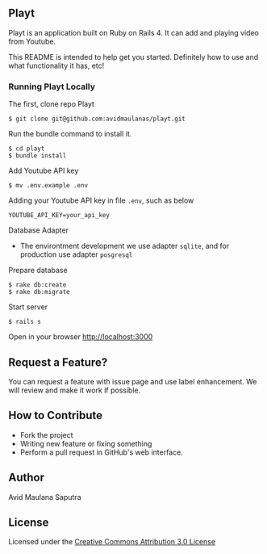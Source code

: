 ## Playt
Playt is an application built on Ruby on Rails 4. It can add and playing video from Youtube.

This README is intended to help get you started. Definitely how to use and what functionality it has, etc! 

### Running Playt Locally
The first, clone repo Playt
```
$ git clone git@github.com:avidmaulanas/playt.git
```

Run the bundle command to install it.
```
$ cd playt
$ bundle install
```

Add Youtube API key
```
$ mv .env.example .env
```

Adding your Youtube API key in file `.env`, such as below
```
YOUTUBE_API_KEY=your_api_key
```
Database Adapter
* The environtment development we use adapter `sqlite`, and for production use adapter `posgresql`

Prepare database
```
$ rake db:create
$ rake db:migrate
```

Start server
```
$ rails s
```

Open in your browser <a href="http://localhost:3000" target="_blank">http://localhost:3000</a>


## Request a Feature?

You can request a feature with issue page and use label enhancement. We will review and make it work if possible.

## How to Contribute

* Fork the project
* Writing new feature or fixing something
* Perform a pull request in GitHub's web interface.

## Author
Avid Maulana Saputra

## License
Licensed under the <a href="http://creativecommons.org/licenses/by/3.0/" target="_blank">Creative Commons Attribution 3.0 License</a>

